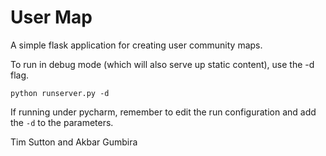 User Map
========

A simple flask application for creating user community maps.

To run in debug mode (which will also serve up static content), use the -d
flag.

``python runserver.py -d``


If running under pycharm, remember to edit the run configuration and add the
``-d`` to the parameters.

Tim Sutton and Akbar Gumbira

